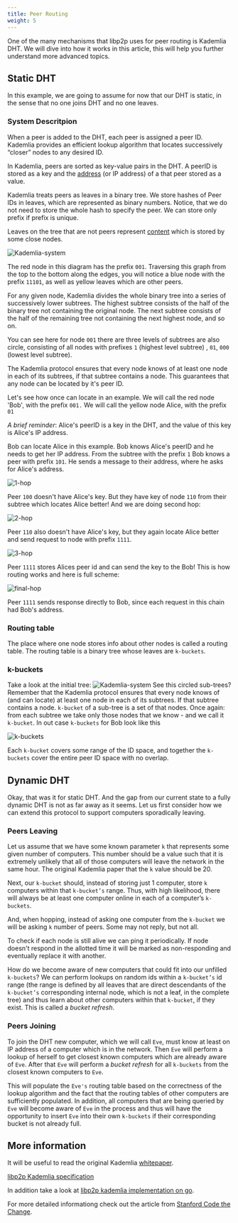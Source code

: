 ```yaml
---
title: Peer Routing
weight: 5
---
```


One of the many mechanisms that libp2p uses for peer routing is Kademlia DHT. We will dive into how it works in this article, this will help you further understand more advanced topics.

## Static DHT

In this example, we are going to assume for now that our DHT is static, in the sense that no one joins DHT and no one leaves.

### System Descritpion

When a peer is added to the DHT, each peer is assigned a peer ID. Kademlia provides an efficient lookup algorithm that locates successively “closer” nodes to any desired ID.

In Kademlia, peers are sorted as key-value pairs in the DHT. A peerID is stored as a key and the [address](/concepts/addressing/) (or IP address) of a that peer stored as a value.

Kademlia treats peers as leaves in a binary tree. We store hashes of Peer IDs in leaves, which are represented as binary numbers. Notice, that we do not need to store the whole hash to specify the peer. We can store only prefix if prefix is unique.

Leaves on the tree that are not peers represent [content](/concepts/content-routing/) which is stored by some close nodes.

![Kademlia-system](Kademlia-system.png)

The red node in this diagram has the prefix `001`. Traversing this graph from the top to the bottom along the edges, you will notice a blue node with the prefix `11101`, as well as yellow leaves which are other peers.

For any given node, Kademlia divides the whole binary tree into a series of successively lower subtrees. The highest subtree consists of the half of the binary tree not containing the original node. The next subtree consists of the half of the remaining tree not containing the next highest node, and so on.

You can see here for node `001` there are three levels of subtrees are also circle, consisting of all nodes with prefixes `1` (highest level subtree) , `01`, `000` (lowest level subtree).

The Kademlia protocol ensures that every node knows of at least one node in each of its subtrees, if that subtree contains a node. This guarantees that any node can be located by it's peer ID.

Let's see how once can locate in an example. We will call the red node 'Bob', with the prefix `001.` We will call the yellow node Alice, with the prefix `01`

_A brief reminder_: Alice's peerID is a key in the DHT, and the value of this key is Alice's IP address.

Bob can locate Alice in this example. Bob knows Alice's peerID and he needs to get her IP address. From the subtree with the prefix `1` Bob knows a peer with prefix `101`. He sends a message to their address, where he asks for Alice's address.

![1-hop](1-hop.png)

Peer `100` doesn't have Alice's key. But they have key of node `110` from their subtree which locates Alice better! And we are doing second hop:

![2-hop](2-hop.png)

Peer `110` also doesn't have Alice's key, but they again locate Alice better and send request to node with prefix `1111`.

![3-hop](3-hop.png)

Peer `1111` stores Alices peer id and can send the key to the Bob! This is how routing works and here is full scheme:

![final-hop](final-hop.png)

Peer `1111` sends response directly to Bob, since each request in this chain had Bob's address.

### Routing table

The place where one node stores info about other nodes is called a routing table. The routing table is a binary tree whose leaves are `k-buckets`.

### k-buckets

Take a look at the initial tree:
![Kademlia-system](Kademlia-system.png)
See this circled sub-trees? Remember that the Kademlia protocol ensures that every node knows of (and can locate) at least one node in each of its subtrees. If that subtree contains a node. `k-bucket` of a sub-tree is a set of that nodes. Once again: from each subtree we take only those nodes that we know - and we call it `k-bucket`. In out case `k-buckets` for Bob look like this

![k-buckets](k-buckets.png)

Each `k-bucket` covers some range of the ID space, and together the `k-buckets` cover the entire peer ID space with no overlap.

## Dynamic DHT

Okay, that was it for static DHT. And the gap from our current state to a fully dynamic DHT is not as far away as it seems. Let us first consider how we can extend this protocol to support computers sporadically leaving.

### Peers Leaving

Let us assume that we have some known parameter `k` that represents some given number of computers. This number should be a value such that it is extremely unlikely that all of those computers will leave the network in the same hour. The original Kademlia paper that the `k` value should be 20.

Next, our `k-bucket` should, instead of storing just 1 computer, store `k` computers within that `k-bucket’s` range. Thus, with high likelihood, there will always be at least one computer online in each of a computer’s `k-buckets`.

And, when hopping, instead of asking one computer from the `k-bucket` we will be asking `k` number of peers. Some may not reply, but not all.

To check if each node is still alive we can ping it periodically. If node doesn't respond in the allotted time it will be marked as non-responding and eventually replace it with another.

How do we become aware of new computers that could fit into our unfilled `k-buckets`? We can perform lookups on random ids within a `k-bucket’s` id range (the range is defined by all leaves that are direct descendants of the `k-bucket’s` corresponding internal node, which is not a leaf, in the complete tree) and thus learn about other computers within that `k-bucket`, if they exist. This is called a _bucket refresh_.

### Peers Joining

To join the DHT new computer, which we will call `Eve`, must know at least on IP address of a computer which is in the network. Then `Eve` will perform a lookup of herself to get closest known computers which are already aware of `Eve`. After that `Eve` will perform a _bucket refresh_ for all `k-buckets` from the closest known computers to `Eve`.

This will populate the `Eve's` routing table based on the correctness of the lookup algorithm and the fact that the routing tables of other computers are sufficiently populated. In addition, all computers that are being queried by `Eve` will become aware of `Eve` in the process and thus will have the opportunity to insert `Eve` into their own `k-buckets` if their corresponding bucket is not already full.

## More information

It will be useful to read the original Kademlia [whitepaper](https://pdos.csail.mit.edu/~petar/papers/maymounkov-kademlia-lncs.pdf).

[libp2p Kademlia specification](https://github.com/libp2p/specs/blob/master/kad-dht/README.md)

In addition take a look at [libp2p kademlia implementation on go](https://github.com/libp2p/go-libp2p-kad-dht).

For more detailed informationg check out the article from [Stanford Code the Change](https://codethechange.stanford.edu/guides/guide_kademlia.html).
